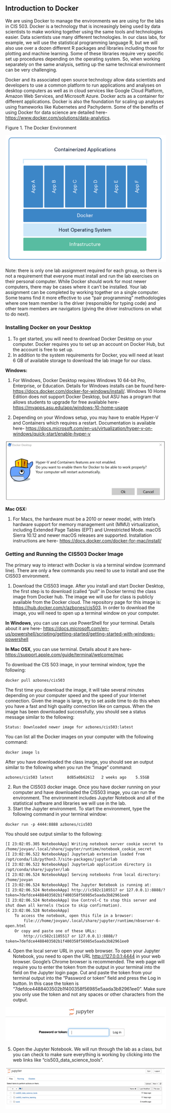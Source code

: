 ## Introduction to Docker

We are using Docker to manage the environments we are using for the labs in CIS 503. Docker is a technology that is increasingly being used by data scientists to make working together using the same tools and technologies easier. Data scientists use many different technologies. In our class labs, for example, we will use the statistical programming language R, but we will also use over a dozen different R packages and libraries including those for plotting and machine learning. Some of these libraries require very specific set up procedures depending on the operating system. So, when working separately on the same analysis, setting up the same technical environment can be very challenging.

Docker and its associated open source technology allow data scientists and developers to use a common platform to run applications and analyses on desktop computers as well as in cloud services like Google Cloud Platform, Amazon Web Services, and Microsoft Azure. Docker acts as a container for different applications. Docker is also the foundation for scaling up analyses using frameworks like Kubernetes and Pachyderm. Some of the benefits of using Docker for data science are detailed here- https://www.docker.com/solutions/data-analytics.


Figure 1. The Docker Environment

<div style="text-align:center"><img src="images/docker_overview.png" /></div>


Note: there is only one lab assignment required for each group, so there is not a requirement that everyone must install and run the lab exercises on their personal computer. While Docker should work for most newer computers, there may be cases where it can’t be installed. Your lab assignment can be completed by working together on a single computer. Some teams find it more effective to use “pair programming” methodologies where one team member is the driver (responsible for typing code) and other team members are navigators (giving the driver instructions on what to do next).

### Installing Docker on your Desktop

1. To get started, you will need to download Docker Desktop on your computer. Docker requires you to set up an account on Docker Hub, but the account is free to set up.
2. In addition to the system requirements for Docker, you will need at least 6 GB of available storage to download the lab image for our class.

**Windows:**
1. For Windows, Docker Desktop requires Windows 10 64-bit Pro, Enterprise, or Education. Details for Windows installs can be found here- https://docs.docker.com/docker-for-windows/install/. Windows 10 Home Edition does not support Docker Desktop, but ASU has a program that allows students to upgrade for
free available here- https://myapps.asu.edu/app/windows-10-home-usage

2. Depending on your Windows setup, you may have to enable Hyper-V and Containers which requires a restart. Documentation is available here- https://docs.microsoft.com/en-us/virtualization/hyper-v-on-windows/quick-start/enable-hyper-v

<div style="text-align:center"><img src="images/hyper-v.png" /></div>


**Mac OSX:**

1. For Macs, the hardware must be a 2010 or newer model, with Intel’s hardware support for memory management unit (MMU) virtualization, including Extended Page Tables (EPT) and Unrestricted Mode. macOS Sierra 10.12 and newer macOS releases are supported.  Installation instructions are here- https://docs.docker.com/docker-for-mac/install/

### Getting and Running the CIS503 Docker Image

The primary way to interact with Docker is via a terminal window (command line). There are only a few commands you need to use to install and use the CIS503 environment.

1. Download the CIS503 image. After you install and start Docker Desktop, the first step is to download (called “pull” in Docker terms) the class image from Docker hub. The image we will use for class is publicly available from the Docker cloud. The repository page for this image is: https://hub.docker.com/r/azbones/cis503. In order to download the image, you will need to open up a terminal window on your computer.

**In Windows**, you can use can use PowerShell for your terminal. Details about it are here- https://docs.microsoft.com/en-us/powershell/scripting/getting-started/getting-started-with-windows-powershell

**In Mac OSX**, you can use terminal. Details about it are here- https://support.apple.com/guide/terminal/welcome/mac

To download the CIS 503 image, in your terminal window, type the following:

`docker pull azbones/cis503`

The first time you download the image, it will take several minutes depending on your computer speed and the speed of your Internet connection. Given the image is large, try to set aside time to do this when you have a fast and high quality connection like on campus. When the image has been downloaded successfully, you should see a status message similar to the following:

```Digest: a very long alphanumeric string
Status: Downloaded newer image for azbones/cis503:latest
```

You can list all the Docker images on your computer with the following command:

`docker image ls`

After you have downloaded the class image, you should see an output similar to the following when you run the “image” command:

```REPOSITORY     TAG         IMAGE ID       CREATED        SIZE
azbones/cis503 latest      8d85a0b62612   2 weeks ago    5.55GB
```

2. Run the CIS503 docker image. Once you have docker running on your computer and have downloaded the CIS503 image, you can run the environment. The environment includes Jupyter Notebook and all of the statistical software and libraries we will use in the lab.
3. Start the Jupyter environment.  To start the environment, type the following command in your terminal window:

`docker run -p 4444:8888 azbones/cis503`

You should see output similar to the following:

```Executing the command: jupyter notebook
[I 23:02:05.305 NotebookApp] Writing notebook server cookie secret to /home/jovyan/.local/share/jupyter/runtime/notebook_cookie_secret
[I 23:02:06.522 NotebookApp] JupyterLab extension loaded from /opt/conda/lib/python3.7/site-packages/jupyterlab
[I 23:02:06.522 NotebookApp] JupyterLab application directory is /opt/conda/share/jupyter/lab
[I 23:02:06.524 NotebookApp] Serving notebooks from local directory: /home/jovyan
[I 23:02:06.524 NotebookApp] The Jupyter Notebook is running at:
[I 23:02:06.524 NotebookApp] http://(c582c1105517 or 127.0.0.1):8888/?token=7defdce4488403502b1f400358f56985e5aada3b82961ee0
[I 23:02:06.524 NotebookApp] Use Control-C to stop this server and shut down all kernels (twice to skip confirmation).
[C 23:02:06.528 NotebookApp]
    To access the notebook, open this file in a browser:
        file:///home/jovyan/.local/share/jupyter/runtime/nbserver-6-open.html
    Or copy and paste one of these URLs:
        http://(c582c1105517 or 127.0.0.1):8888/?token=7defdce4488403502b1f400358f56985e5aada3b82961ee0
```

4. Open the local server URL in your web browser. To open your Jupyter Notebook, you need to open the URL http://127.0.0.1:4444 in your web browser. Google’s Chrome browser is recommended. The web page will require you to enter the token from the output in your terminal into the field on the Jupyter login page. Cut and paste the token from your terminal output into the “Password or token” field and press the Log in button. In this case the token is “7defdce4488403502b1f400358f56985e5aada3b82961ee0”. Make sure you only use the token and not any spaces or other characters from the output.

<div style="text-align:center"><img src="images/token_paste.png" /></div>

5. Open the Jupyter Notebook. We will run through the lab as a class, but you can check to make sure everything is working by clicking into the web links like “cis503_data_science_tools”.

<div style="text-align:center"><img src="images/notebook_works.png" /></div>
